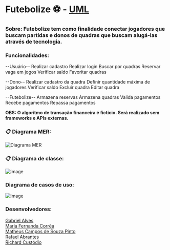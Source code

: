 # Futebolize ⚽ - <a href="https://lucid.app/lucidspark/a883486a-640b-4835-9fce-838986ea986a/edit?viewport_loc=-118%2C-493%2C3553%2C1786%2C0_0&invitationId=inv_df86c35e-0232-4099-83db-ac3b3beb64de" target="_blank">UML</a>

### Sobre: Futebolize tem como finalidade conectar jogadores que buscam partidas e donos de quadras que buscam alugá-las através de tecnologia.

### **Funcionalidades**:

--Usuário--
Realizar cadastro
Realizar login
Buscar por quadras
Reservar vaga em jogos
Verificar saldo
Favoritar quadras


--Dono--
Realizar cadastro da quadra
Definir quantidade máxima de jogadores
Verificar saldo
Excluir quadra
Editar quadra


--Futebolize--
Armazena reservas
Armazena quadras
Valida pagamentos
Recebe pagamentos
Repassa pagamentos

**OBS: O algoritmo de transação financeira é ficticio. Será realizado sem frameworks e APIs externas.**
 
### 📋 **Diagrama MER**:

![Diagrama MER](https://github.com/Prophantasia/futebolize/assets/98701412/23902ec3-5501-44f5-adbf-3f0e4830cc29)

### 📋 **Diagrama de classe**:
![image](https://github.com/Prophantasia/futebolize/assets/98701412/d3c7f089-000d-4541-b969-d5a080d911f1)

### **Diagrama de casos de uso**:
![image](https://github.com/Prophantasia/futebolize/assets/98701412/d52bb600-8ba9-40dc-b5bb-46cbee3b84fb)


### Desenvolvedores:
<a href="https://github.com/AlvesDDev" target="_blank">Gabriel Alves</a><br>
<a href="https://github.com/owmafe" target="_blank">Maria Fernanda Corrêa</a><br>
<a href="https://github.com/Prophantasia" target="_blank">Matheus Campos de Souza Pinto</a><br>
<a href="https://github.com/RafaelSoaresA" target="_blank">Rafael Abrantes</a><br>
<a href="https://github.com/richardOliveira11" target="_blank">Richard Custódio</a><br>
